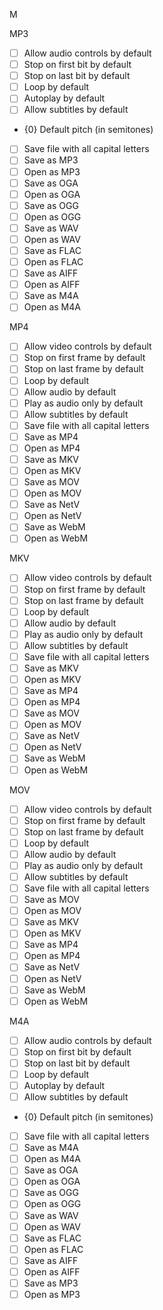 M

MP3

- [ ] Allow audio controls by default
- [ ] Stop on first bit by default
- [ ] Stop on last bit by default
- [ ] Loop by default
- [ ] Autoplay by default
- [ ] Allow subtitles by default
- {0} Default pitch (in semitones)
- [ ] Save file with all capital letters
- [ ] Save as MP3
- [ ] Open as MP3
- [ ] Save as OGA
- [ ] Open as OGA
- [ ] Save as OGG
- [ ] Open as OGG
- [ ] Save as WAV
- [ ] Open as WAV
- [ ] Save as FLAC
- [ ] Open as FLAC
- [ ] Save as AIFF
- [ ] Open as AIFF
- [ ] Save as M4A
- [ ] Open as M4A

MP4

- [ ] Allow video controls by default
- [ ] Stop on first frame by default
- [ ] Stop on last frame by default
- [ ] Loop by default
- [ ] Allow audio by default
- [ ] Play as audio only by default
- [ ] Allow subtitles by default
- [ ] Save file with all capital letters
- [ ] Save as MP4
- [ ] Open as MP4
- [ ] Save as MKV
- [ ] Open as MKV
- [ ] Save as MOV
- [ ] Open as MOV
- [ ] Save as NetV
- [ ] Open as NetV
- [ ] Save as WebM
- [ ] Open as WebM

MKV

- [ ] Allow video controls by default
- [ ] Stop on first frame by default
- [ ] Stop on last frame by default
- [ ] Loop by default
- [ ] Allow audio by default
- [ ] Play as audio only by default
- [ ] Allow subtitles by default
- [ ] Save file with all capital letters
- [ ] Save as MKV
- [ ] Open as MKV
- [ ] Save as MP4
- [ ] Open as MP4
- [ ] Save as MOV
- [ ] Open as MOV
- [ ] Save as NetV
- [ ] Open as NetV
- [ ] Save as WebM
- [ ] Open as WebM

MOV

- [ ] Allow video controls by default
- [ ] Stop on first frame by default
- [ ] Stop on last frame by default
- [ ] Loop by default
- [ ] Allow audio by default
- [ ] Play as audio only by default
- [ ] Allow subtitles by default
- [ ] Save file with all capital letters
- [ ] Save as MOV
- [ ] Open as MOV
- [ ] Save as MKV
- [ ] Open as MKV
- [ ] Save as MP4
- [ ] Open as MP4
- [ ] Save as NetV
- [ ] Open as NetV
- [ ] Save as WebM
- [ ] Open as WebM

M4A

- [ ] Allow audio controls by default
- [ ] Stop on first bit by default
- [ ] Stop on last bit by default
- [ ] Loop by default
- [ ] Autoplay by default
- [ ] Allow subtitles by default
- {0} Default pitch (in semitones)
- [ ] Save file with all capital letters
- [ ] Save as M4A
- [ ] Open as M4A
- [ ] Save as OGA
- [ ] Open as OGA
- [ ] Save as OGG
- [ ] Open as OGG
- [ ] Save as WAV
- [ ] Open as WAV
- [ ] Save as FLAC
- [ ] Open as FLAC
- [ ] Save as AIFF
- [ ] Open as AIFF
- [ ] Save as MP3
- [ ] Open as MP3
